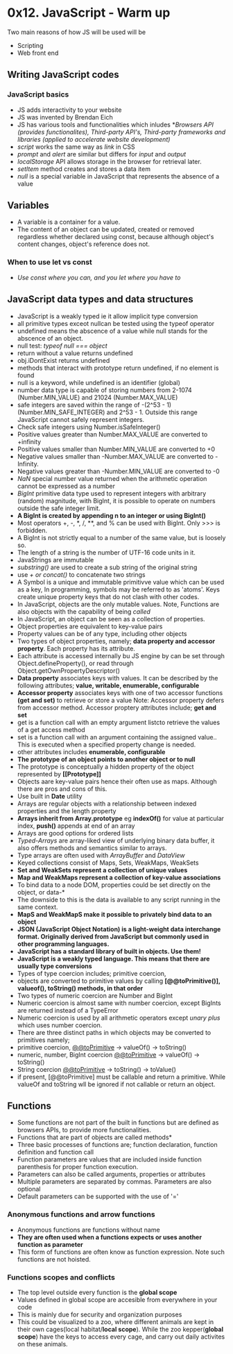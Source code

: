 # 0x12. JavaScript - Warm up

Two main reasons of how JS will be used will be

* Scripting
* Web front end

## Writing JavaScript codes

### JavaScript basics

* JS adds interactivity to your website
* JS was invented by Brendan Eich
* JS has various tools and functionalities which inludes **Browsers API (provides functionalites), Third-party API's, Third-party frameworks and libraries (applied to accelerate website development)*
* *script* works the same way as *link* in CSS
* *prompt* and *alert* are similar but differs for *input* and *output*
* *localStorage* API allows storage in the browser for retrieval later.
* *setItem* method creates and stores a data item
* *null* is a special variable in JavaScript that represents the absence of a value

## Variables

* A variable is a container for a value.
* The content of an object can be updated, created or removed regardless whether declared using const, because although object's content changes, object's reference does not.

### When  to use let vs const

* *Use const where you can, and you let where you have to*

## JavaScript data types and data structures

* JavaScript is a weakly typed ie it allow implicit type conversion
* all primitive types exceot nullcan be tested using the typeof operator
* undefined means the abscence of a value while null stands for the abscence of an object.
* null test: *typeof null === object*
* return without a value returns undefined
* obj.iDontExist returns undefined
* methods that interact with prototype return undefined, if no element is found
* null is a keyword, while undefined is an identifier (global)
* number data type is capable of storing numbers from 2-1074 (Number.MIN_VALUE) and 21024 (Number.MAX_VALUE)
* safe integers are saved within the range of -(2^53 - 1) (Number.MIN_SAFE_INTEGER) and 2^53 - 1. Outside this range JavaScript cannot safely represent integers.
* Check safe integers using Number.isSafeInteger()
* Positive values greater than Number.MAX_VALUE are converted to +infinity
* Positive values smaller than Number.MIN_VALUE are converted to +0
* Negative values smaller than -Number.MAX_VALUE are converted to -Infinity.
* Negative values greater than -Number.MIN_VALUE are converted to -0
* *NaN* special number value returned when the arithmetic operation cannot be expressed as a number
* *BigInt* primitive data type used to represent integers with arbitrary (random) magnitude, with BigInt, it is possible to operate on numbers outside the safe integer limit.
* **A BigInt is created by appending n to an integer or using BigInt()**
* Most operators +, -, *, /, **, and % can be used with BigInt. Only >>> is forbidden.
* A BigInt is not strictly equal to a number of the same value, but is loosely so.
* The length of a string is the number of UTF-16 code units in it.
* JavaStrings are immutable
* *substring()* are used to create a sub string of the original string
* use *+ or concat()* to concatenate two strings
* A Symbol is a unique and immutable primitivve value which can be used as a key, In programming, symbols may be referred to as 'atoms'. Keys create unique property keys that do not clash with other codes.
* In JavaScript, objects are the only mutable values. Note, Functions are also objects with the capability of being *called*
* In JavaScript, an object can be seen as a collection of properties.
* Object properties are equivalent to key-value pairs
* Property values can be of any type, including other objects
* Two types of object properties, namely; **data property and accessor property**. Each property has its attribute.
* Each attribute is accessed internally bu JS engine by can be set through Object.defineProperty(), or read through Object.getOwnPropertyDescriptor()
* **Data property** associates keys with values. It can be described by the following attributes; **value, writable, enumerable, configurable**
* **Accessor property** associates keys with one of two accessor functions **(get and set)** to retrieve or store a value
Note: Accessor property defers from accessor method. Accessor proptery attributes include; **get and set**
* get is a function call with an empty argument listcto retrieve the values of a get access method
* set is a function call with an argument containing the assigned value.. This is executed when a specified property change is needed.
* other attributes includes **enumerable, configurable**
* **The prototype of an object points to another object or to null** 
* The prototype is conceptually a hidden property of the object represented by **[[Prototype]]**
* Objects aare key-value pairs hence their often use as maps. Although there are pros and cons of this.
* Use built in **Date** utility
* Arrays are regular objects with a relationship between indexed properties and the length property
* **Arrays inherit from Array.prototype** eg **indexOf()** for value at particular index, **push()** appends at end of an array
* Arrays are good options for ordered lists
* *Typed-Arrays* are array-liked view of underlying binary data buffer, it also offers methods and semantics similar to arrays.
* Type arrays are often used with *ArrayBuffer* and *DataView*
* Keyed collections consist of Maps, Sets, WeakMaps, WeakSets
* **Set and WeakSets represent a collection of unique values**
* **Map and WeakMaps represent a collection of key-value associations**
* To bind data to a node DOM, properties could be set directly on the object, or data-*
* The downside to this is the data is available to any script running in the same context.
* **MapS and WeakMapS make it possible to privately bind data to an object**
* **JSON (JavaScript Object Notation) is a light-weight data interchange format. Originally derived from JavaScript but commonly used in other programming languages.**
* **JavaScript has a standard library of built in objects. Use them!**
* **JavaScript is a weakly typed language. This means that there are usually type conversions**
* Types of type coercion includes; primitive coercion,
* objects are converted to primitive values by calling **[@@toPrimitive()], valueof(), toString() methods, in that order**
* Two types of numeric coercion are Number and BigInt
* Numeric coercion is almost same with number coercion, except BigInts are returned instead of a TypeError
* Numeric coercion is used by all arithmetic operators except *unary plus* which uses number coercion.
* There are three distinct paths in which objects may be converted to primitives namely; 
* primitive coercion, [@@toPrimitive]("default") → valueOf() → toString()
* numeric, number, BigInt coercion [@@toPrimitive]("number") -> valueOf() -> toString()
* String coercion [@@toPrimitive]("string") -> toString() -> toValue()
* if present, [@@toPrimitive] must be callable and return a primitive. While valueOf and toString wll be ignored if not callable or return an object.

## Functions

* Some functions are not part of the built in functions but are defined as browsers APIs, to provide more functionalities.
* Functions that are part of objects are called methods*
* Three basic processes of functions are; function declaration, function definition and function call
* Function parameters are values that are included inside function parenthesis for proper function execution.
* Parameters can also be called arguments, properties or attributes
* Multiple parameters are separated by commas. Parameters are also optional
* Default parameters can be supported with the use of '='

### Anonymous functions and arrow functions

* Anonymous functions are functions without name
* **They are often used when a functions expects or uses another function as parameter**
* This form of functions are often know as function expression. Note such functions are not hoisted.

### Functions scopes and conflicts

* The top level outside every function is the **global scope**
* Values defined in global scope are accesible from everywhere in your code
* This is mainly due for security and organization purposes
* This could be visualized to a zoo, where different animals are kept in their own cages(local habitat/**local scope**). While the zoo kepper(**global scope**) have the keys to access every cage, and carry out daily activites on these animals.
